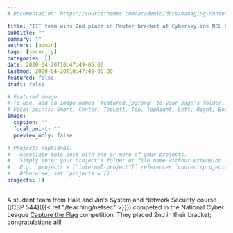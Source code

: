 ```yaml
---
# Documentation: https://sourcethemes.com/academic/docs/managing-content/

title: "IIT team wins 2nd place in Pewter bracket at Cyberskyline NCL CTF!"
subtitle: ""
summary: ""
authors: [admin]
tags: [security]
categories: []
date: 2020-04-20T10:47:49-05:00
lastmod: 2020-04-20T10:47:49-05:00
featured: false
draft: false

# Featured image
# To use, add an image named `featured.jpg/png` to your page's folder.
# Focal points: Smart, Center, TopLeft, Top, TopRight, Left, Right, BottomLeft, Bottom, BottomRight.
image:
  caption: ""
  focal_point: ""
  preview_only: false

# Projects (optional).
#   Associate this post with one or more of your projects.
#   Simply enter your project's folder or file name without extension.
#   E.g. `projects = ["internal-project"]` references `content/project/deep-learning/index.md`.
#   Otherwise, set `projects = []`.
projects: []
---
```


A student team from Hale and Jin's System and Network Security course ([CSP 544]({{< ref "/teaching/netsec" >}})) competed
in the National Cyber League [Capture the Flag](https://cyberskyline.com/events/ncl) competition. They placed
2nd in their bracket; congratulations all!
